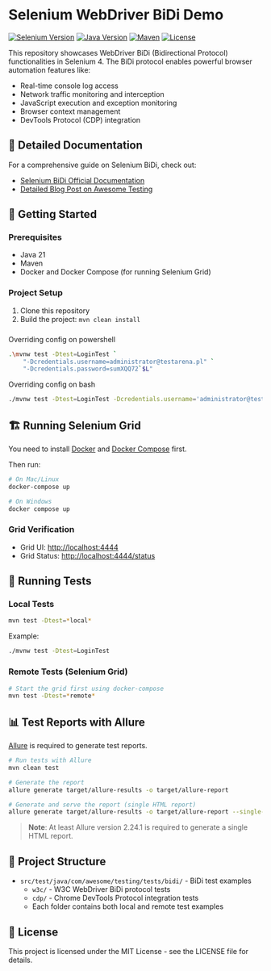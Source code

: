 # Selenium WebDriver BiDi Demo

[![Selenium Version](https://img.shields.io/badge/Selenium-4.29.0-green)](https://www.selenium.dev/)
[![Java Version](https://img.shields.io/badge/Java-21-blue)](https://www.oracle.com/java/)
[![Maven](https://img.shields.io/badge/Maven-3.9+-orange)](https://maven.apache.org/)
[![License](https://img.shields.io/badge/License-MIT-yellow)](LICENSE)

This repository showcases WebDriver BiDi (Bidirectional Protocol) functionalities in Selenium 4. The BiDi protocol enables powerful browser automation features like:

- Real-time console log access
- Network traffic monitoring and interception
- JavaScript execution and exception monitoring
- Browser context management
- DevTools Protocol (CDP) integration

## 📖 Detailed Documentation

For a comprehensive guide on Selenium BiDi, check out:
- [Selenium BiDi Official Documentation](https://www.selenium.dev/documentation/webdriver/bidirectional/)
- [Detailed Blog Post on Awesome Testing](https://www.awesome-testing.com/2023/04/exploring-selenium-bidi-functionality.html)

## 🚀 Getting Started

### Prerequisites

- Java 21
- Maven
- Docker and Docker Compose (for running Selenium Grid)

### Project Setup

1. Clone this repository
2. Build the project: `mvn clean install`

###

Overriding config on powershell
```bash
.\mvnw test -Dtest=LoginTest `
    "-Dcredentials.username=administrator@testarena.pl" `
    "-Dcredentials.password=sumXQQ72`$L"
```

Overriding config on bash
```bash
./mvnw test -Dtest=LoginTest -Dcredentials.username='administrator@testarena.pl' -Dcredentials.password='sumXQQ72$L'
```

## 🏗️ Running Selenium Grid

You need to install [Docker](https://docs.docker.com/get-docker/) and [Docker Compose](https://docs.docker.com/compose/install/) first.

Then run:

```bash
# On Mac/Linux
docker-compose up

# On Windows
docker compose up
```

### Grid Verification

- Grid UI: [http://localhost:4444](http://localhost:4444)
- Grid Status: [http://localhost:4444/status](http://localhost:4444/status)

## 🧪 Running Tests

### Local Tests

```bash
mvn test -Dtest=*local*
```

Example:
```bash
./mvnw test -Dtest=LoginTest
```

### Remote Tests (Selenium Grid)

```bash
# Start the grid first using docker-compose
mvn test -Dtest=*remote*
```

## 📊 Test Reports with Allure

[Allure](https://allurereport.org/docs/gettingstarted-installation/) is required to generate test reports.

```bash
# Run tests with Allure
mvn clean test

# Generate the report
allure generate target/allure-results -o target/allure-report

# Generate and serve the report (single HTML report)
allure generate target/allure-results -o target/allure-report --single-file
```

> **Note**: At least Allure version 2.24.1 is required to generate a single HTML report.

## 🧩 Project Structure

- `src/test/java/com/awesome/testing/tests/bidi/` - BiDi test examples
  - `w3c/` - W3C WebDriver BiDi protocol tests
  - `cdp/` - Chrome DevTools Protocol integration tests
  - Each folder contains both local and remote test examples

## 📝 License

This project is licensed under the MIT License - see the LICENSE file for details.

